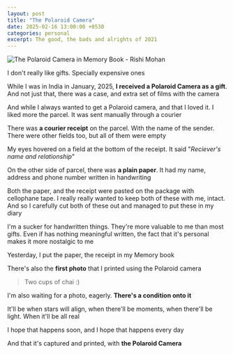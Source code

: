 ```yaml
---
layout: post
title: "The Polaroid Camera"
date: 2025-02-16 13:00:00 +0530
categories: personal
excerpt: The good, the bads and alrights of 2021
---
```


![The Polaroid Camera in Memory Book - Rishi Mohan](/images/posts/the-gift.jpg)

I don't really like gifts. Specially expensive ones

While I was in India in January, 2025,
**I received a Polaroid Camera as a gift**.
And not just that, there was a case,
and extra set of films with the camera

And while I always wanted to get a Polaroid camera,
and that I loved it. I liked more the parcel.
It was sent manually through a courier

There was **a courier receipt** on the parcel.
With the name of the sender.
There were other fields too,
but all of them were empty

My eyes hovered on a field at the bottom of the receipt.
It said "_Reciever's name and relationship_"

On the other side of parcel, there was **a plain paper**.
It had my name, address and phone number written in handwriting

Both the paper, and the receipt were pasted
on the package with cellophane tape.
I really really wanted to keep both of these with me,
intact. And so I carefully cut both of these out
and managed to put these in my diary

I'm a sucker for handwritten things.
They're more valuable to me than most gifts.
Even if has nothing meaningful written,
the fact that it's personal makes it more nostalgic to me

Yesterday, I put the paper, the receipt in my Memory book

There's also the **first photo** that I printed using the
Polaroid camera

> Two cups of chai :)

I'm also waiting for a photo, eagerly.
**There's a condition onto it**

It'll be when stars will align,
when there'll be moments,
when there'll be light.
When it'll be all real

I hope that happens soon,
and I hope that happens every day

And that it's captured and printed,
with **the Polaroid Camera**
